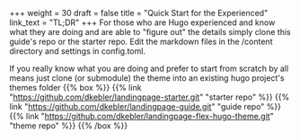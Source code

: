 +++
weight = 30
draft = false
title = "Quick Start for the Experienced"
link_text = "TL;DR"
+++
For those who are Hugo experienced and know what they are doing and are able to "figure out" the details simply clone this guide's repo or the starter repo.  Edit the markdown files in the /content directory and settings in config.toml.

If you really know what you are doing and prefer to start from scratch by all means just clone (or submodule) the theme into an existing hugo project's themes folder
{{% box  %}}
{{% link "https://github.com/dkebler/landingpage-starter.git" "starter repo" %}}
{{% link "https://github.com/dkebler/landingpage-guide.git" "guide repo" %}}
{{% link "https://github.com/dkebler/landingpage-flex-hugo-theme.git" "theme repo" %}}
{{% /box %}}

